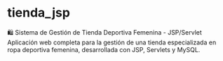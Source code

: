 # tienda_jsp
🛍️ Sistema de Gestión de Tienda Deportiva Femenina - JSP/Servlet Aplicación web completa para la gestión de una tienda especializada en ropa deportiva femenina, desarrollada con JSP, Servlets y MySQL.
